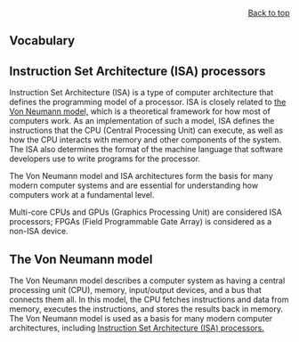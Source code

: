 <div id="readme" class="Box-body readme blob js-code-block-container">
<article class="markdown-body entry-content p-3 p-md-6" itemprop="text">
<p align="right">
<a href="https://github.com/oreol-ag/hyperion#--heterogenius-computing">Back to top</a>
</p>

# Vocabulary

## Instruction Set Architecture (ISA) processors
Instruction Set Architecture (ISA) is a type of computer architecture that defines the programming model of a processor. ISA is closely related to [the Von Neumann model,](#the-von-neumann-model) which is a theoretical framework for how most of computers work. As an implementation of such a model, ISA defines the instructions that the CPU (Central Processing Unit) can execute, as well as how the CPU interacts with memory and other components of the system. The ISA also determines the format of the machine language that software developers use to write programs for the processor.

The Von Neumann model and ISA architectures form the basis for many modern computer systems and are essential for understanding how computers work at a fundamental level.

Multi-core CPUs and GPUs (Graphics Processing Unit) are considered ISA processors; FPGAs (Field Programmable Gate Array) is considered as a non-ISA device.

## The Von Neumann model
The Von Neumann model describes a computer system as having a central processing unit (CPU), memory, input/output devices, and a bus that connects them all. In this model, the CPU fetches instructions and data from memory, executes the instructions, and stores the results back in memory. The Von Neumann model is used as a basis for many modern computer architectures, including [Instruction Set Architecture (ISA) processors.](#instruction-set-architecture-isa-processors)
